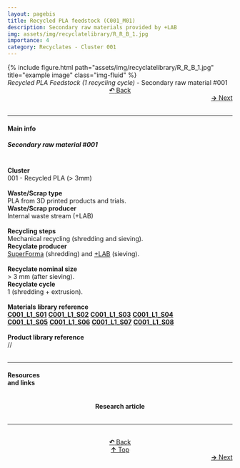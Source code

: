 ```yaml
---
layout: pagebis
title: Recycled PLA feedstock (C001_M01)
description: Secondary raw materials provided by +LAB
img: assets/img/recyclatelibrary/R_R_B_1.jpg
importance: 4
category: Recyclates - Cluster 001
---
```

<div class="row">
    <div class="col-sm mt-3 mt-md-0">
        {% include figure.html path="assets/img/recyclatelibrary/R_R_B_1.jpg" title="example image" class="img-fluid" %}
    </div>
</div>
<div class="caption">
    <i>Recycled PLA Feedstock (1 recycling cycle)</i> - Secondary raw material #001
</div>

<div class="row justify-content-sm-center">
    <div class="col-sm-4 mt-3 mt-md-0" style="text-align:left">
    </div>
    <div class="col-sm-4 mt-3 mt-md-0" style="text-align:center">
  <a href="/recyclatelibrary/" target="_self"><b>↶</b> Back</a>
    </div>
    <div class="col-sm-4 mt-3 mt-md-0" style="text-align:right">
        <td align="right"><a href="/projects/RecLi_C001_M02/" target="_self"><b>→</b> Next</a></td>
    </div>
</div>
<br>

<hr>
<h4><b>Main info</b></h4>
<h5>Secondary raw material #001</h5>

<br>
<div class="row justify-content-sm-left">
    <div class="col-sm-3 mt-3 mt-md-0" style="text-align:left">
        <b>Cluster</b>
    </div>
    <div class="col-sm-9 mt-3 mt-md-0" style="text-align:left">
        001 - Recycled PLA (> 3mm)
    </div>
</div>
<br>

<div class="row justify-content-sm-left">
    <div class="col-sm-3 mt-3 mt-md-0" style="text-align:left">
        <b>Waste/Scrap type</b>
    </div>
    <div class="col-sm-9 mt-3 mt-md-0" style="text-align:left">
        PLA from 3D printed products and trials.
    </div>
</div>
<div class="row justify-content-sm-left">
    <div class="col-sm-3 mt-3 mt-md-0" style="text-align:left">
        <b>Waste/Scrap producer</b>
    </div>
    <div class="col-sm-9 mt-3 mt-md-0" style="text-align:left">
        Internal waste stream (+LAB)
    </div>
</div>
<br>

<div class="row justify-content-sm-left">
    <div class="col-sm-3 mt-3 mt-md-0" style="text-align:left">
        <b>Recycling steps</b>
    </div>
    <div class="col-sm-9 mt-3 mt-md-0" style="text-align:left">
        Mechanical recycling (shredding and sieving).
    </div>
</div>
<div class="row justify-content-sm-left">
    <div class="col-sm-3 mt-3 mt-md-0" style="text-align:left">
        <b>Recyclate producer</b>
    </div>
    <div class="col-sm-9 mt-3 mt-md-0" style="text-align:left">
        <a href="https://superforma.xyz/">SuperForma</a> (shredding) and <a href="http://piulab.it">+LAB</a> (sieving).
    </div>
</div>
<br>

<div class="row justify-content-sm-left">
    <div class="col-sm-3 mt-3 mt-md-0" style="text-align:left">
        <b>Recyclate nominal size</b>
    </div>
    <div class="col-sm-9 mt-3 mt-md-0" style="text-align:left">
        > 3 mm (after sieving).
    </div>
</div>
<div class="row justify-content-sm-left">
    <div class="col-sm-3 mt-3 mt-md-0" style="text-align:left">
        <b>Recyclate cycle</b>
    </div>
    <div class="col-sm-9 mt-3 mt-md-0" style="text-align:left">
        1 (shredding + extrusion).
    </div>
</div>
<br>

<div class="row justify-content-sm-left">
    <div class="col-sm-3 mt-3 mt-md-0" style="text-align:left">
        <b>Materials library reference</b>
    </div>
    <div class="col-sm-9 mt-3 mt-md-0" style="text-align:left">
        <a href="/projects/MatLi_C001_L1_S01/" target="_blank" title="Recyclate sample"><i class='fas fa-square' style='font-size:1rem'></i> <b>C001_L1_S01</b></a> <a href="/projects/MatLi_C001_L1_S02/" target="_blank" title="Recyclate sample"><i class='fas fa-square' style='font-size:1rem'></i> <b>C001_L1_S02</b></a> <a href="/projects/MatLi_C001_L1_S03/" target="_blank" title="Recyclate sample"><i class='fas fa-square' style='font-size:1rem'></i> <b>C001_L1_S03</b></a> <a href="/projects/MatLi_C001_L1_S04/" target="_blank" title="Recyclate sample"><i class='fas fa-square' style='font-size:1rem'></i> <b>C001_L1_S04</b></a> <br>
        <a href="/projects/MatLi_C001_L1_S05/" target="_blank" title="Recyclate sample"><i class='fas fa-square' style='font-size:1rem'></i> <b>C001_L1_S05</b></a> <a href="/projects/MatLi_C001_L1_S06/" target="_blank" title="Recyclate sample"><i class='fas fa-square' style='font-size:1rem'></i> <b>C001_L1_S06</b></a> <a href="/projects/MatLi_C001_L1_S07/" target="_blank" title="Recyclate sample"><i class='fas fa-square' style='font-size:1rem'></i> <b>C001_L1_S07</b></a> <a href="/projects/MatLi_C001_L1_S08/" target="_blank" title="Recyclate sample"><i class='fas fa-square' style='font-size:1rem'></i> <b>C001_L1_S08</b></a>
    </div>
</div>
<br>

<div class="row justify-content-sm-left">
    <div class="col-sm-3 mt-3 mt-md-0" style="text-align:left">
        <b>Product library reference</b>
    </div>
    <div class="col-sm-9 mt-3 mt-md-0" style="text-align:left">
        //
    </div>
</div>
<br>

<hr>

<div class="row justify-content-sm-left">
    <div class="col-sm-3 mt-3 mt-md-0" style="text-align:left">
    <h4><b>Resources <br>and links</b></h4>
    </div>
    <div class="col-sm-2 mt-3 mt-md-0" style="text-align:center">
    <a href="https://www.sciencedirect.com/science/article/pii/S2589234723003238" title="Research article"><i class='fas fa-clipboard-check' style='font-size:3rem'></i></a> <br><b>Research article</b>
    </div>
</div>

<br>
<hr>

<br>
<div class="row justify-content-sm-center">
    <div class="col-sm-3 mt-3 mt-md-0" style="text-align:left">
      </div>
    <div class="col-sm-3 mt-3 mt-md-0" style="text-align:center">
  <a href="/recyclatelibrary/" target="_self"><b>↶</b> Back</a>
    </div>
    <div class="col-sm-3 mt-3 mt-md-0" style="text-align:center">
  <a href="#" target="_self"><b>↑</b> Top</a>
    </div>
    <div class="col-sm-3 mt-3 mt-md-0" style="text-align:right">
        <td align="right"><a href="/projects/RecLi_C001_M02/" target="_self"><b>→</b> Next</a></td>
    </div>
</div>
